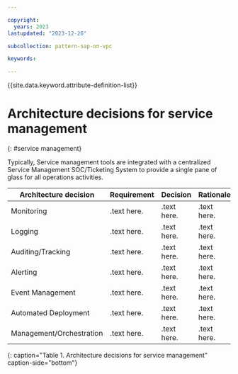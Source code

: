 ```yaml
---

copyright:
  years: 2023
lastupdated: "2023-12-26"

subcollection: pattern-sap-on-vpc

keywords:

---
```


{{site.data.keyword.attribute-definition-list}}

# Architecture decisions for service management
{: #service management}

Typically, Service management tools are integrated with a centralized Service Management SOC/Ticketing System to provide a single pane of glass for all operations activities.

<!-- below is a placeholder for all service management domain decisions.    Remove the domains that are not in scope-->

| Architecture decision| Requirement| Decision| Rationale|
|-|-|-|-|
|Monitoring|.text here.|.text here.|.text here.|
|Logging|.text here.|.text here.|.text here.|
|Auditing/Tracking|.text here.|.text here.|.text here.|
|Alerting|.text here.|.text here.|.text here.|
|Event Management|.text here.|.text here.|.text here.|
|Automated Deployment|.text here.|.text here.|.text here.|
|Management/Orchestration|.text here.|.text here.|.text here.|
{: caption="Table 1. Architecture decisions for service management" caption-side="bottom"}
